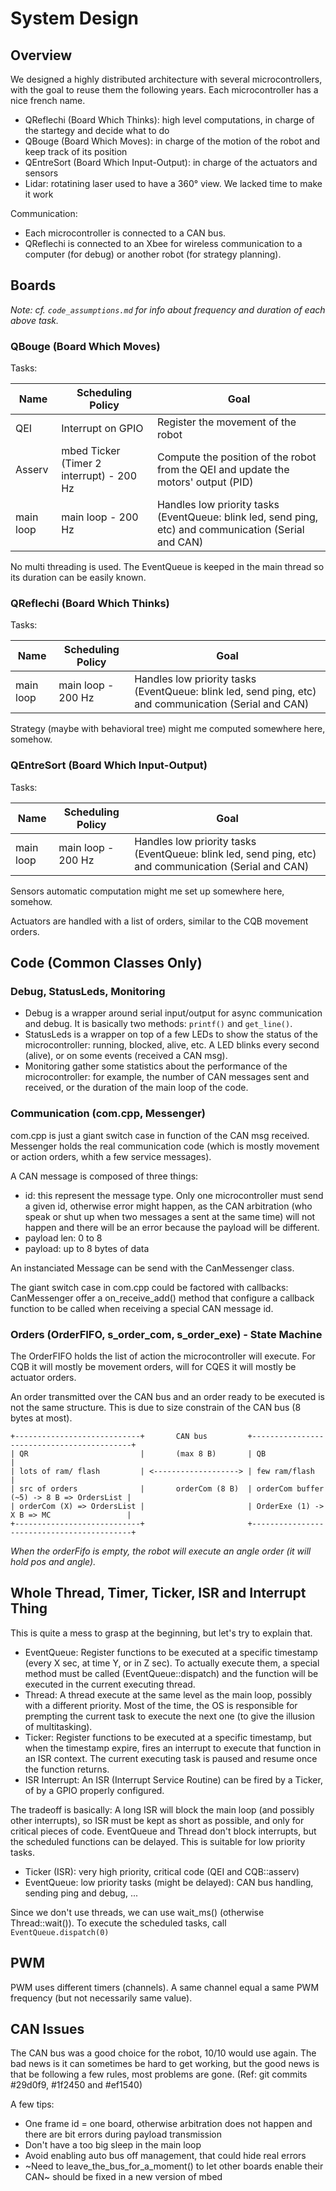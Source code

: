 
# System Design

## Overview

We designed a highly distributed architecture with several microcontrollers, with the goal to reuse them the following years. Each microcontroller has a nice french name.

* QReflechi (Board Which Thinks): high level computations, in charge of the startegy and decide what to do
* QBouge (Board Which Moves): in charge of the motion of the robot and keep track of its position
* QEntreSort (Board Which Input-Output): in charge of the actuators and sensors
* Lidar: rotatining laser used to have a 360° view. We lacked time to make it work

Communication:

* Each microcontroller is connected to a CAN bus.
* QReflechi is connected to an Xbee for wireless communication to a computer (for debug) or another robot (for strategy planning).

## Boards

*Note: cf. `code_assumptions.md` for info about frequency and duration of each above task.*

### QBouge (Board Which Moves)

Tasks:

Name    | Scheduling Policy                 | Goal
--------|-----------------------------------|-------
QEI     | Interrupt on GPIO                 | Register the movement of the robot
Asserv  | mbed Ticker (Timer 2 interrupt) - 200 Hz  | Compute the position of the robot from the QEI and update the motors' output (PID)
main loop | main loop - 200 Hz              | Handles low priority tasks (EventQueue: blink led, send ping, etc) and communication (Serial and CAN)

No multi threading is used. The EventQueue is keeped in the main thread so its duration can be easily known.

### QReflechi (Board Which Thinks)

Tasks:

Name    | Scheduling Policy                 | Goal
--------|-----------------------------------|-------
main loop | main loop - 200 Hz              | Handles low priority tasks (EventQueue: blink led, send ping, etc) and communication (Serial and CAN)

Strategy (maybe with behavioral tree) might me computed somewhere here, somehow.

### QEntreSort (Board Which Input-Output)

Tasks:

Name    | Scheduling Policy                 | Goal
--------|-----------------------------------|-------
main loop | main loop - 200 Hz              | Handles low priority tasks (EventQueue: blink led, send ping, etc) and communication (Serial and CAN)

Sensors automatic computation might me set up somewhere here, somehow.

Actuators are handled with a list of orders, similar to the CQB movement orders.


## Code (Common Classes Only)

### Debug, StatusLeds, Monitoring

* Debug is a wrapper around serial input/output for async communication and debug. It is basically two methods: `printf()` and `get_line()`.
* StatusLeds is a wrapper on top of a few LEDs to show the status of the microcontroller: running, blocked, alive, etc. A LED blinks every second (alive), or on some events (received a CAN msg).
* Monitoring gather some statistics about the performance of the microcontroller: for example, the number of CAN messages sent and received, or the duration of the main loop of the code.

### Communication (com.cpp, Messenger)

com.cpp is just a giant switch case in function of the CAN msg received. Messenger holds the real communication code (which is mostly movement or action orders, whith a few service messages).

A CAN message is composed of three things:

* id: this represent the message type. Only one microcontroller must send a given id, otherwise error might happen, as the CAN arbitration (who speak or shut up when two messages a sent at the same time) will not happen and there will be an error because the payload will be different.
* payload len: 0 to 8
* payload: up to 8 bytes of data

An instanciated Message can be send with the CanMessenger class.

The giant switch case in com.cpp could be factored with callbacks: CanMessenger offer a on_receive_add() method that configure a callback function to be called when receiving a special CAN message id.

### Orders (OrderFIFO, s_order_com, s_order_exe) - State Machine

The OrderFIFO holds the list of action the microcontroller will execute. For CQB it will mostly be movement orders, will for CQES it will mostly be actuator orders.

An order transmitted over the CAN bus and an order ready to be executed is not the same structure. This is due to size constrain of the CAN bus (8 bytes at most).

```
+----------------------------+       CAN bus         +-------------------------------------------+
| QR                         |       (max 8 B)       | QB                                        |
| lots of ram/ flash         | <-------------------> | few ram/flash                             |
| src of orders              |       orderCom (8 B)  | orderCom buffer (~5) -> 8 B => OrdersList |
| orderCom (X) => OrdersList |                       | OrderExe (1) -> X B => MC                 |
+----------------------------+                       +-------------------------------------------+
```

*When the orderFifo is empty, the robot will execute an angle order (it will hold pos and angle).*

## Whole Thread, Timer, Ticker, ISR and Interrupt Thing

This is quite a mess to grasp at the beginning, but let's try to explain that.

* EventQueue: Register functions to be executed at a specific timestamp (every X sec, at time Y, or in Z sec). To actually execute them, a special method must be called (EventQueue::dispatch) and the function will be executed in the current executing thread.
* Thread: A thread execute at the same level as the main loop, possibly with a different priority. Most of the time, the OS is responsible for prempting the current task to execute the next one (to give the illusion of multitasking).
* Ticker: Register functions to be executed at a specific timestamp, but when the timestamp expire, fires an interrupt to execute that function in an ISR context. The current executing task is paused and resume once the function returns.
* ISR Interrupt: An ISR (Interrupt Service Routine) can be fired by a Ticker, of by a GPIO properly configured.

The tradeoff is basically: A long ISR will block the main loop (and possibly other interrupts), so ISR must be kept as short as possible, and only for critical pieces of code. EventQueue and Thread don't block interrupts, but the scheduled functions can be delayed. This is suitable for low priority tasks.

* Ticker (ISR): very high priority, critical code (QEI and CQB::asserv)
* EventQueue: low priority tasks (might be delayed): CAN bus handling, sending ping and debug, ...

Since we don't use threads, we can use wait_ms() (otherwise Thread::wait()). To execute the scheduled tasks, call `EventQueue.dispatch(0)`

## PWM

PWM uses different timers (channels). A same channel equal a same PWM frequency (but not necessarily same value).

## CAN Issues

The CAN bus was a good choice for the robot, 10/10 would use again.
The bad news is it can sometimes be hard to get working, but the good news is that be following a few rules, most problems are gone.
(Ref: git commits #29d0f9, #1f2450 and #ef1540)

A few tips:

* One frame id = one board, otherwise arbitration does not happen and there are bit errors during payload transmission
* Don't have a too big sleep in the main loop
* Avoid enabling auto bus off management, that could hide real errors
* ~Need to leave_the_bus_for_a_moment() to let other boards enable their CAN~ should be fixed in a new version of mbed
